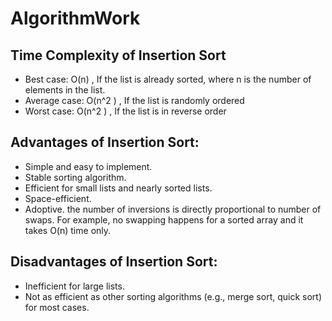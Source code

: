 # AlgorithmWork

## Time Complexity of Insertion Sort

- Best case: O(n) , If the list is already sorted, where n is the number of elements in the list.
- Average case: O(n^2 ) , If the list is randomly ordered
- Worst case: O(n^2 ) , If the list is in reverse order

## Advantages of Insertion Sort:

- Simple and easy to implement.
- Stable sorting algorithm.
- Efficient for small lists and nearly sorted lists.
- Space-efficient.
- Adoptive. the number of inversions is directly proportional to number of swaps. For example, no swapping happens for a sorted array and it takes O(n) time only.

## Disadvantages of Insertion Sort:

- Inefficient for large lists.
- Not as efficient as other sorting algorithms (e.g., merge sort, quick sort) for most cases.
